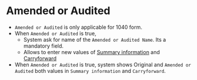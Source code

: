 # Amended or Audited

- `Amended or Audited` is only applicable for 1040 form.
- When `Amended or Audited` is true, 
  - System ask for name of the `Amended or Audited Name`. Its a mandatory field. 
  - Allows to enter new values of [Summary information](./tax.md#summary-information-for-form-1040) and [Carryforward](./tax.md#carryforward)
- When `Amended or Audited` is true, system shows Original and `Amended or Audited` both values in `Summary information` and `Carryforward`.